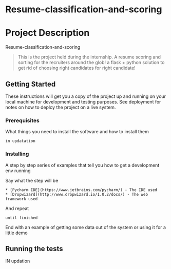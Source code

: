 
# Resume-classification-and-scoring



# Project Description
Resume-classification-and-scoring

>This is the project held during the internship. A resume scoring and sorting for the recruiters around the glob! a flask + python solution to get rid of choosing right candidates for right  candidate!

## Getting Started

These instructions will get you a copy of the project up and running on your local machine for development and testing purposes. See deployment for notes on how to deploy the project on a live system.

### Prerequisites

What things you need to install the software and how to install them

```
in updatation
```

### Installing

A step by step series of examples that tell you how to get a development env running

Say what the step will be

```
* [Pycharm IDE](https://www.jetbrains.com/pycharm/) - The IDE used
* [Dropwizard](http://www.dropwizard.io/1.0.2/docs/) - The web framework used
```

And repeat

```
until finished
```

End with an example of getting some data out of the system or using it for a little demo

## Running the tests

IN updation




